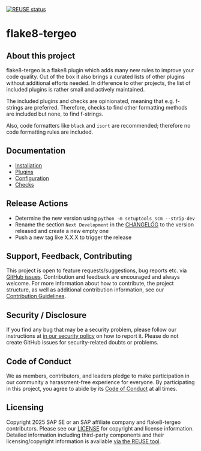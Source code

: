 [![REUSE status](https://api.reuse.software/badge/github.com/SAP/flake8-tergeo)](https://api.reuse.software/info/github.com/SAP/flake8-tergeo)

# flake8-tergeo

## About this project

flake8-tergeo is a flake8 plugin which adds many new rules to improve your code quality.
Out of the box it also brings a curated lists of other plugins without additional efforts needed.
In difference to other projects, the list of included plugins is rather small and actively maintained.

The included plugins and checks are opinionated, meaning that e.g. f-strings are preferred.
Therefore, checks to find other formatting methods are included but none, to find f-strings.

Also, code formatters like ``black`` and ``isort`` are recommended; therefore no code
formatting rules are included.

## Documentation

* [Installation](docs/install.md)
* [Plugins](docs/plugins.md)
* [Configuration](docs/configuration.md)
* [Checks](docs/checks.md)

## Release Actions
* Determine the new version using `python -m setuptools_scm --strip-dev`
* Rename the section `Next Development` in the [CHANGELOG](CHANGELOG.md) to the version released
  and create a new empty one
* Push a new tag like X.X.X to trigger the release

## Support, Feedback, Contributing

This project is open to feature requests/suggestions, bug reports etc. via [GitHub issues](https://github.com/SAP/flake8-tergeo/issues). Contribution and feedback are encouraged and always welcome. For more information about how to contribute, the project structure, as well as additional contribution information, see our [Contribution Guidelines](CONTRIBUTING.md).

## Security / Disclosure
If you find any bug that may be a security problem, please follow our instructions at [in our security policy](https://github.com/SAP/flake8-tergeo/security/policy) on how to report it. Please do not create GitHub issues for security-related doubts or problems.

## Code of Conduct

We as members, contributors, and leaders pledge to make participation in our community a harassment-free experience for everyone. By participating in this project, you agree to abide by its [Code of Conduct](https://github.com/SAP/.github/blob/main/CODE_OF_CONDUCT.md) at all times.

## Licensing

Copyright 2025 SAP SE or an SAP affiliate company and flake8-tergeo contributors. Please see our [LICENSE](LICENSE) for copyright and license information. Detailed information including third-party components and their licensing/copyright information is available [via the REUSE tool](https://api.reuse.software/info/github.com/SAP/flake8-tergeo).
